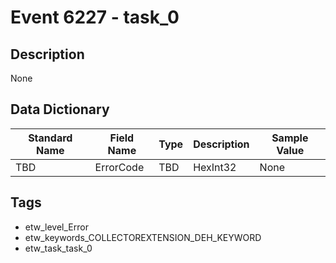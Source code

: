 # Event 6227 - task_0

## Description
None

## Data Dictionary
|Standard Name|Field Name|Type|Description|Sample Value|
|---|---|---|---|---|
|TBD|ErrorCode|TBD|HexInt32|None|None|

## Tags
* etw_level_Error
* etw_keywords_COLLECTOREXTENSION_DEH_KEYWORD
* etw_task_task_0